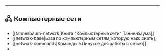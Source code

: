 ***

## 🖧 Компьютерные сети

-  [[tannenbaum-network|Книга "Компьютерные сети" Танненбаума]]
-  [[network-base|База по компьютерным сетям, которую надо знать]]
-  [[network-commands|Команды в Линуксе для работы с сетью]]
- 